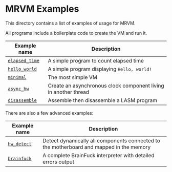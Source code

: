 # MRVM Examples

This directory contains a list of examples of usage for MRVM.

All programs include a boilerplate code to create the VM and run it.

| Example name                    | Description                                                     |
| ------------------------------- | --------------------------------------------------------------- |
| [`elapsed_time`](elapsed_time/) | A simple program to count elapsed time                          |
| [`hello_world`](hello_world/)   | A simple program displaying `Hello, world!`                     |
| [`minimal`](minimal/)           | The most simple VM                                              |
| [`async_hw`](async_hw/)         | Create an asynchronous clock component living in another thread |
| [`disassemble`](disassemble/)   | Assemble then disassemble a LASM program                        |

There are also a few advanced examples:

| Example name              | Description                                                                             |
| ------------------------- | --------------------------------------------------------------------------------------- |
| [`hw_detect`](hw_detect/) | Detect dynamically all components connected to the motherboard and mapped in the memory |
| [`brainfuck`](brainfuck/) | A complete BrainFuck interpreter with detailed errors output                            |